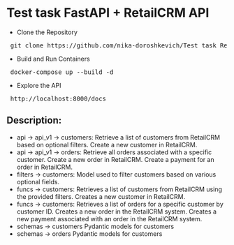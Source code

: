 # Test task FastAPI + RetailCRM API

- Clone the Repository

<pre> git clone https://github.com/nika-doroshkevich/Test_task_RetailCRM_API.git </pre>

- Build and Run Containers

<pre> docker-compose up --build -d </pre>

- Explore the API

<pre> http://localhost:8000/docs </pre>

## Description:

- api -> api_v1 -> customers:
  Retrieve a list of customers from RetailCRM based on optional filters.
  Create a new customer in RetailCRM.
- api -> api_v1 -> orders:
  Retrieve all orders associated with a specific customer.
  Create a new order in RetailCRM.
  Create a payment for an order in RetailCRM.
- filters -> customers:
  Model used to filter customers based on various optional fields.
- funcs -> customers:
  Retrieves a list of customers from RetailCRM using the provided filters.
  Creates a new customer in RetailCRM.
- funcs -> customers:
  Retrieves a list of orders for a specific customer by customer ID.
  Creates a new order in the RetailCRM system.
  Creates a new payment associated with an order in the RetailCRM system.
- schemas -> customers
  Pydantic models for customers
- schemas -> orders
  Pydantic models for customers
